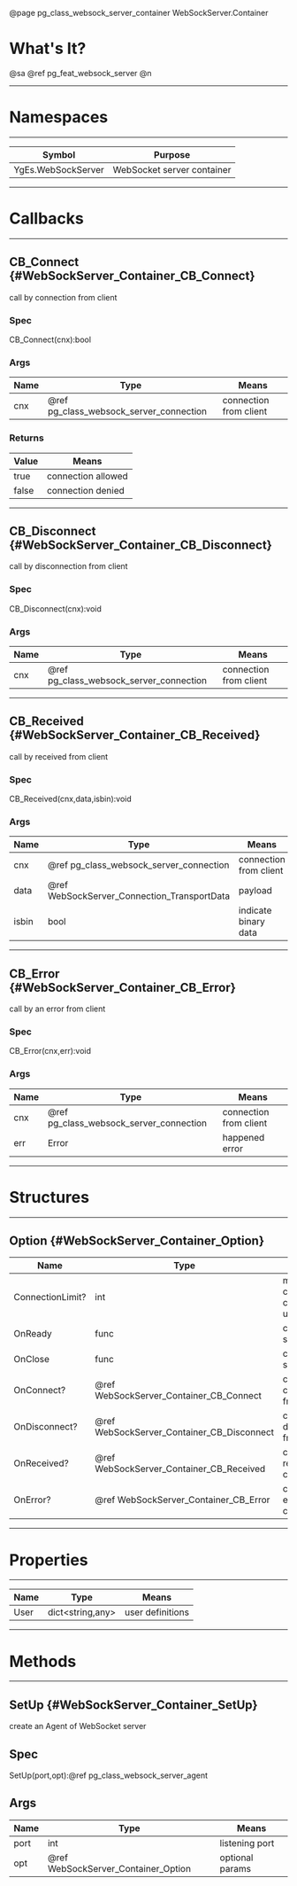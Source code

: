 ﻿@page pg_class_websock_server_container WebSockServer.Container

# What's It?

@sa @ref pg_feat_websock_server @n

-----
# Namespaces

-----
| Symbol | Purpose |
|--------|---------|
| YgEs.WebSockServer | WebSocket server container |

-----
# Callbacks

-----
## CB_Connect {#WebSockServer_Container_CB_Connect}

call by connection from client

### Spec

CB_Connect(cnx):bool

### Args

| Name | Type | Means |
|------|------|-------|
| cnx | @ref pg_class_websock_server_connection | connection from client |

### Returns

| Value | Means |
|-------|-------|
| true | connection allowed |
| false | connection denied |

-----
## CB_Disconnect {#WebSockServer_Container_CB_Disconnect}

call by disconnection from client

### Spec

CB_Disconnect(cnx):void

### Args

| Name | Type | Means |
|------|------|-------|
| cnx | @ref pg_class_websock_server_connection | connection from client |

-----
## CB_Received {#WebSockServer_Container_CB_Received}

call by received from client

### Spec

CB_Received(cnx,data,isbin):void

### Args

| Name | Type | Means |
|------|------|-------|
| cnx | @ref pg_class_websock_server_connection | connection from client |
| data | @ref WebSockServer_Connection_TransportData | payload |
| isbin | bool | indicate binary data |

-----
## CB_Error {#WebSockServer_Container_CB_Error}

call by an error from client

### Spec

CB_Error(cnx,err):void

### Args

| Name | Type | Means |
|------|------|-------|
| cnx | @ref pg_class_websock_server_connection | connection from client |
| err | Error | happened error |

-----
# Structures

-----
## Option {#WebSockServer_Container_Option}

| Name | Type | Means |
|------|------|-------|
| ConnectionLimit? | int | max connectable clients (or unlimited) |
| OnReady | func | call on this server ready |
| OnClose | func | call on this server close |
| OnConnect? | @ref WebSockServer_Container_CB_Connect | call by connection from client |
| OnDisconnect? | @ref WebSockServer_Container_CB_Disconnect | call by disconnection from client |
| OnReceived? | @ref WebSockServer_Container_CB_Received | call by received from client |
| OnError? | @ref WebSockServer_Container_CB_Error | call by an error from client |

-----
# Properties

-----
| Name | Type | Means |
|------|------|-------|
| User | dict<string,any> | user definitions |

-----
# Methods

-----
## SetUp {#WebSockServer_Container_SetUp}

create an Agent of WebSocket server

## Spec

SetUp(port,opt):@ref pg_class_websock_server_agent

## Args

| Name | Type | Means |
|------|------|-------|
| port | int | listening port |
| opt | @ref WebSockServer_Container_Option | optional params |
